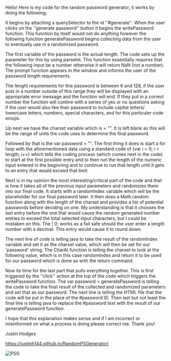 Hello! Here is my code for the random password generator, it works by doing the following;

It begins by attaching a querySelector to the id ''#generate''. When the user clicks on the ''generate password'' button it begins the writePassword function. This function by itself would not do anything however the following function generatePassword begins collecting data from the user to eventually use in a randomized password.

The first variable of the password is the actual length. The code sets up the parameter for this by using parseInt. This function essentially requires that the following input be a number otherwise it will return NaN (not a number).
The prompt function appears in the window and informs the user of the password length requirements.

The lenght requirements for this password is between 6 and 128, if the user puts in a number outside of this range they will be displayed with an appropriate error message and the function will end. If they put in a correct number the function will contine with a series of yes or no questions asking if the user would also like their password to include capital letters/ lowercase letters, numbers, special characters, and for this particuler code emojis.

Up next we have the charset variable which is = "". It is left blank as this will be the range of units the code uses to determine the final password.

Followed by that is the var password = "". The first thing it does is start a for loop with the aforementioned data using a standard code of (var i = 0; i < length; i++) which tells the coding process (which comes next in the code) to start at the first possible entry and to then run the length of the numeric input entered in the beginning and to continue to run that length until it gets to an entry that would exceed that limit.

Next is in my opinion the most interesting/critical part of the code and that is how it takes all of the previous input parameters and randomizes them into our final code. It starts with a randomIndex variable which will be the placeholder for our final password later. It then does a Math.random function along with the length of the charset and provides a list of potential passwords before deciding on one. My understanding is that it chooses the last entry before the one that would cause the random generated number entries to exceed the total selected input characters, but I could be mistaken on this. The | 0; works as a fail safe should the user enter a length number with a decimal. This entry would cause it to round down.

The next line of code is telling java to take the result of the randomIndex variable and set it as the charset value, which will then be set for our 'password' string. The CharAt function is telling the charset to look at the following value, which is in this case randomIndex and return it to be used for our password which is done so with the return command.

Now its time for the last part that pulls everything together. This is first triggered by the ''click'' action at the top of the code which triggers the writePassword function. The var password = generatePassword is telling the code to take the final result of the collected and randomized parameters and set that as our password. The next line is telling the HTML file that the code will be put in the place of the #password ID. Then last but not least the final line is telling java to replace the #password text with the result of our generatePassword function.

I hope that this explanation makes sense and if I am incorrect or misinformed on what a process is doing please correct me. Thank you!

Justin Hodges

https://justinh144.github.io/RandomPSGenerator/

![PSG](https://github.com/Justinh144/RandomPSGenerator/assets/146400241/dca9eced-dad3-4812-942f-36e4ac06094a)

